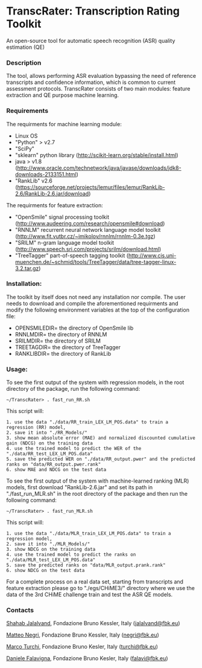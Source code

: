 # TranscRater: Transcription Rating Toolkit
An open-source tool for  automatic speech recognition (ASR) quality estimation (QE)

### Description
The tool, allows performing ASR evaluation bypassing the need of reference transcripts and confidence information, which is common to current assessment protocols.
TranscRater consists of two main modules: feature extraction and QE purpose machine learning. 

### Requirements
The requirments for machine learning module:
- Linux OS
- "Python" > v2.7
- "SciPy" 
- "sklearn" python library (http://scikit-learn.org/stable/install.html)
- java > v1.8 (http://www.oracle.com/technetwork/java/javase/downloads/jdk8-downloads-2133151.html)
- "RankLib" v2.6 (https://sourceforge.net/projects/lemur/files/lemur/RankLib-2.6/RankLib-2.6.jar/download)

The requirments for feature extraction:
- "OpenSmile" signal processing toolkit (http://www.audeering.com/research/opensmile#download)
- "RNNLM" recurrent neural network language model toolkit (http://www.fit.vutbr.cz/~imikolov/rnnlm/rnnlm-0.3e.tgz)
- "SRILM" n-gram language model toolkit (http://www.speech.sri.com/projects/srilm/download.html)
- "TreeTagger" part-of-speech tagging toolkit (http://www.cis.uni-muenchen.de/~schmid/tools/TreeTagger/data/tree-tagger-linux-3.2.tar.gz)

### Installation:
The toolkit by itself does not need any installation nor compile. The user needs to download and compile the aforementioned requirments and modify the following environment variables at the top of the configuration file:

- OPENSMILEDIR= the directory of OpenSmile lib
- RNNLMDIR= the directory of RNNLM
- SRILMDIR= the directory of SRILM
- TREETAGDIR= the directory of TreeTagger
- RANKLIBDIR= the directory of RankLib

### Usage:
To see the first output of the system with regression models, in the root directory of the package, run the following command:
```
~/TranscRater> . fast_run_RR.sh
```

This script will:
```
1. use the data "./data/RR_train_LEX_LM_POS.data" to train a regression (RR) model,
2. save it into "./RR_Models/"
3. show mean absolute error (MAE) and normalized discounted cumulative gain (NDCG) on the training data
4. use the trained model to predict the WER of the "./data/RR_test_LEX_LM_POS.data"
5. save the predicted WER on "./data/RR_output.pwer" and the predicted ranks on "data/RR_output.pwer.rank"
6. show MAE and NDCG on the test data
```

To see the first output of the system with machine-learned ranking (MLR) models, first download "RankLib-2.6.jar" and set its path in "./fast_run_MLR.sh" in the root directory of the package and then run the following command:
```
~/TranscRater> . fast_run_MLR.sh
```
This script will:
```
1. use the data "./data/MLR_train_LEX_LM_POS.data" to train a regression model,
2. save it into "./MLR_Models/"
3. show NDCG on the training data
4. use the trained model to predict the ranks on "./data/MLR_test_LEX_LM_POS.data"
5. save the predicted ranks on "data/MLR_output.prank.rank"
6. show NDCG on the test data
```
For a complete process on a real data set, starting from transcripts and feature extraction please go to "./egs/CHiME3/" directory where we use the data of the 3rd CHiME challenge train and test the ASR QE models. 

### Contacts
[Shahab Jalalvand](https://hlt-mt.fbk.eu/people/profile/jalalvand), Fondazione Bruno Kessler, Italy (jalalvand@fbk.eu)

[Matteo Negri](http://hlt-mt.fbk.eu/people/profile/negri), Fondazione Bruno Kessler, Italy (negri@fbk.eu)

[Marco Turchi](http://hlt-mt.fbk.eu/people/profile/turchi), Fondazione Bruno Kesler, Italy (turchi@fbk.eu)

[Daniele Falavigna](http://hlt-mt.fbk.eu/people/profile/falavi), Fondazione Bruno Kesler, Italy (falavi@fbk.eu)



